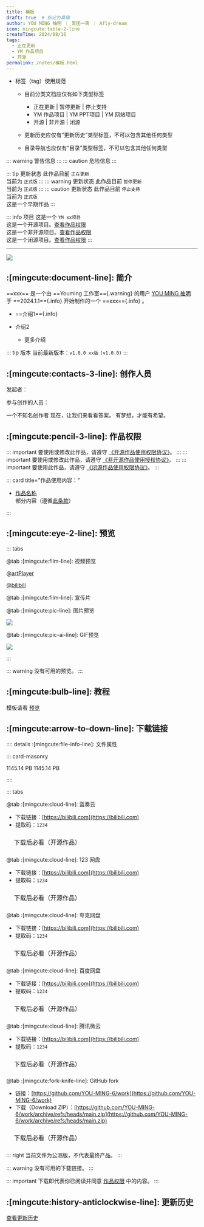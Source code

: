 ```yaml
---
title: 模板
draft: true  # 标记为草稿
author: YOU MING 柚明 ︱ 某团一笑 ︱ Afly-dream
icon: mingcute:table-2-line
createTime: 2024/08/16
tags:
  - 正在更新
  - YM 作品项目
  - 开源
permalink: /notes/模板.html
---
```


- 标签（tag）使用规范

  - 目前分类文档应仅有如下类型标签

    - 正在更新 | 暂停更新 | 停止支持
    - YM 作品项目 | YM PPT项目 | YM 网站项目
    - 开源 | 非开源 | 闭源

  - 更新历史应仅有“更新历史”类型标签，不可以包含其他任何类型
  - 目录导航也应仅有“目录”类型标签，不可以包含其他任何类型

::: warning
警告信息
:::
::: caution
危险信息
:::

::: tip 更新状态
此作品目前 `正在更新`  
当前为 `正式版`
:::
::: warning 更新状态
此作品目前 `暂停更新`  
当前为 `正式版`
:::
::: caution 更新状态
此作品目前 `停止支持`  
当前为 `正式版`  
这是一个早期作品
:::

::: info 项目
这是一个 `YM xx项目`  
这是一个开源项目。[查看作品权限](#作品权限)  
这是一个非开源项目。[查看作品权限](#作品权限)  
这是一个闭源项目。[查看作品权限](#作品权限)
:::

---

![](https://ri.youming.v6.army/ym.png)

## :[mingcute:document-line]: 简介

==xxx== 是一个由 ==Youming 工作室=={.warning} 的用户 [YOU MING 柚明](/notes/更多/工作室.html#you-ming-柚明) 于 ==2024.1.1=={.info} 开始制作的一个 ==xxx=={.info} 。

- ==介绍1=={.info}
- 介绍2

  - 更多介绍

::: tip 版本
当前最新版本：`v1.0.0 xx版` `(v1.0.0)`
:::

## :[mingcute:contacts-3-line]: 创作人员

发起者：<Badge text="YOU MING 柚明" type="warning" />

参与创作的人员：<Badge text="YOU MING 柚明" type="tip" />

<LinkCard title="YOU MING 柚明" icon="https://ri.youming.v6.army/ym-ys.png" href="/notes/更多/工作室.html#you-ming-柚明">
    一个不知名创作者
</LinkCard>

<LinkCard title="某团一笑" icon="https://ri.youming.v6.army/tx-2-ys.png" href="/notes/更多/工作室.html#某团一笑">
    现在，让我们来看看答案。
</LinkCard>

<LinkCard title="Afly-dream" icon="https://ri.youming.v6.army/tx-3-ys.png" href="/notes/更多/工作室.html#afly-dream">
    有梦想，才能有希望。
</LinkCard>

## :[mingcute:pencil-3-line]: 作品权限

::: important 要使用或修改此作品，请遵守 [《开源作品使用权限协议》](/notes/协议/开源.html)。
:::
::: important 要使用或修改此作品，请遵守 [《非开源作品使用授权协议》](/notes/协议/申请.html)。
:::
::: important 要使用此作品，请遵守 [《闭源作品使用权限协议》](/notes/协议/闭源.html)。
:::

::: card title="作品使用内容："

- [作品名称]()  
  部分内容（遵循[此条款]()）

:::

## :[mingcute:eye-2-line]: 预览
::: tabs

@tab :[mingcute:film-line]: 视频预览

@[artPlayer](https://vdse.bdstatic.com/192d9a98d782d9c74c96f09db9378d93.mp4)

<LinkCard title="哔哩哔哩-链接" icon="mingcute:bilibili-fill" href="https://www.bilibili.com/video/BV1Dq421c7EC"></LinkCard>

@[bilibili](BV1Dq421c7EC)

<LinkCard title="哔哩哔哩 - 合集" icon="mingcute:bilibili-fill" href="https://space.bilibili.com/1337092956/channel/collectiondetail?sid=2711175"></LinkCard>

@tab :[mingcute:film-line]: 宣传片

<LinkCard title="哔哩哔哩" icon="mingcute:bilibili-fill" href="https://www.bilibili.com/video/BV1Dq421c7EC/"></LinkCard>

@tab :[mingcute:pic-line]: 图片预览

![](https://ri.youming.v6.army/ym-hei.png)

@tab :[mingcute:pic-ai-line]: GIF预览

![](https://ri.youming.v6.army/ym-hei.png)

:::

::: warning 没有可用的预览。
:::

## :[mingcute:bulb-line]: 教程

模板请看 [预览](#预览)

## :[mingcute:arrow-to-down-line]: 下载链接

:::: details :[mingcute:file-info-line]: 文件属性

::: card-masonry

<Card title="文件名1.zip" icon="mingcute:file-zip-line"><Badge text="安全" type="tip" />
  1145.14 PB
</Card>
<Card title="文件名2.zip" icon="mingcute:file-zip-line"><Badge text="安全" type="tip" />
  1145.14 PB
</Card>

::::

::: tabs

@tab :[mingcute:cloud-line]: 蓝奏云

- 下载链接：[https://bilibili.com](https://bilibili.com)
- 提取码：`1234`

<a href="/必看-开源.html" style="
    display: inline-block;
    padding: 10px 20px;
    border: 1px solid var(--vp-c-divider);
    border-radius: 6px;
    font-size: 16px;
    text-decoration: none;
    background-color: var(--vp-c-bg-safe);
    color: var(--vp-c-text-primary);">
    下载后必看（开源作品）
</a>

@tab :[mingcute:cloud-line]: 123 网盘

- 下载链接：[https://bilibili.com](https://bilibili.com)
- 提取码：`1234`

<a href="/必看-开源.html" style="
    display: inline-block;
    padding: 10px 20px;
    border: 1px solid var(--vp-c-divider);
    border-radius: 6px;
    font-size: 16px;
    text-decoration: none;
    background-color: var(--vp-c-bg-safe);
    color: var(--vp-c-text-primary);">
    下载后必看（开源作品）
</a>

@tab :[mingcute:cloud-line]: 夸克网盘

- 下载链接：[https://bilibili.com](https://bilibili.com)
- 提取码：`1234`

<a href="/必看-开源.html" style="
    display: inline-block;
    padding: 10px 20px;
    border: 1px solid var(--vp-c-divider);
    border-radius: 6px;
    font-size: 16px;
    text-decoration: none;
    background-color: var(--vp-c-bg-safe);
    color: var(--vp-c-text-primary);">
    下载后必看（开源作品）
</a>

@tab :[mingcute:cloud-line]: 百度网盘

- 下载链接：[https://bilibili.com](https://bilibili.com)
- 提取码：`1234`

<a href="/必看-开源.html" style="
    display: inline-block;
    padding: 10px 20px;
    border: 1px solid var(--vp-c-divider);
    border-radius: 6px;
    font-size: 16px;
    text-decoration: none;
    background-color: var(--vp-c-bg-safe);
    color: var(--vp-c-text-primary);">
    下载后必看（开源作品）
</a>

@tab :[mingcute:cloud-line]: 腾讯微云

- 下载链接：[https://bilibili.com](https://bilibili.com)
- 提取码：`1234`

<a href="/必看-开源.html" style="
    display: inline-block;
    padding: 10px 20px;
    border: 1px solid var(--vp-c-divider);
    border-radius: 6px;
    font-size: 16px;
    text-decoration: none;
    background-color: var(--vp-c-bg-safe);
    color: var(--vp-c-text-primary);">
    下载后必看（开源作品）
</a>

@tab :[mingcute:fork-knife-line]: GitHub fork

- 链接：[https://github.com/YOU-MING-6/work](https://github.com/YOU-MING-6/work)
- 下载（Download ZIP）：[https://github.com/YOU-MING-6/work/archive/refs/heads/main.zip](https://github.com/YOU-MING-6/work/archive/refs/heads/main.zip)

<a href="/必看-开源.html" style="
    display: inline-block;
    padding: 10px 20px;
    border: 1px solid var(--vp-c-divider);
    border-radius: 6px;
    font-size: 16px;
    text-decoration: none;
    background-color: var(--vp-c-bg-safe);
    color: var(--vp-c-text-primary);">
    下载后必看（开源作品）
</a>

::: right
当前文件为公测版，不代表最终产品。
:::

::: warning 没有可用的下载链接。
:::

::: important 下载即代表你已阅读并同意 [作品权限](#作品权限) 中的内容。
:::

## :[mingcute:history-anticlockwise-line]: 更新历史

[查看更新历史](/notes/更新历史/模板.html)

